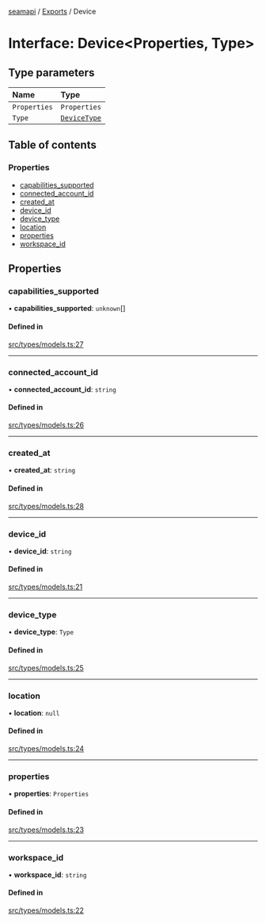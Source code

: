 [seamapi](../README.md) / [Exports](../modules.md) / Device

# Interface: Device<Properties, Type\>

## Type parameters

| Name | Type |
| :------ | :------ |
| `Properties` | `Properties` |
| `Type` | [`DeviceType`](../modules.md#devicetype) |

## Table of contents

### Properties

- [capabilities\_supported](Device.md#capabilities_supported)
- [connected\_account\_id](Device.md#connected_account_id)
- [created\_at](Device.md#created_at)
- [device\_id](Device.md#device_id)
- [device\_type](Device.md#device_type)
- [location](Device.md#location)
- [properties](Device.md#properties)
- [workspace\_id](Device.md#workspace_id)

## Properties

### capabilities\_supported

• **capabilities\_supported**: `unknown`[]

#### Defined in

[src/types/models.ts:27](https://github.com/seamapi/seamapi-javascript/blob/main/src/types/models.ts#L27)

___

### connected\_account\_id

• **connected\_account\_id**: `string`

#### Defined in

[src/types/models.ts:26](https://github.com/seamapi/seamapi-javascript/blob/main/src/types/models.ts#L26)

___

### created\_at

• **created\_at**: `string`

#### Defined in

[src/types/models.ts:28](https://github.com/seamapi/seamapi-javascript/blob/main/src/types/models.ts#L28)

___

### device\_id

• **device\_id**: `string`

#### Defined in

[src/types/models.ts:21](https://github.com/seamapi/seamapi-javascript/blob/main/src/types/models.ts#L21)

___

### device\_type

• **device\_type**: `Type`

#### Defined in

[src/types/models.ts:25](https://github.com/seamapi/seamapi-javascript/blob/main/src/types/models.ts#L25)

___

### location

• **location**: ``null``

#### Defined in

[src/types/models.ts:24](https://github.com/seamapi/seamapi-javascript/blob/main/src/types/models.ts#L24)

___

### properties

• **properties**: `Properties`

#### Defined in

[src/types/models.ts:23](https://github.com/seamapi/seamapi-javascript/blob/main/src/types/models.ts#L23)

___

### workspace\_id

• **workspace\_id**: `string`

#### Defined in

[src/types/models.ts:22](https://github.com/seamapi/seamapi-javascript/blob/main/src/types/models.ts#L22)
